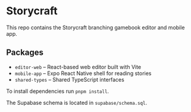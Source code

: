 # Storycraft

This repo contains the Storycraft branching gamebook editor and mobile app.

## Packages
- `editor-web` – React-based web editor built with Vite
- `mobile-app` – Expo React Native shell for reading stories
- `shared-types` – Shared TypeScript interfaces

To install dependencies run `pnpm install`.

The Supabase schema is located in `supabase/schema.sql`.
